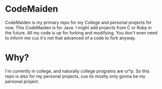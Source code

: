 # CodeMaiden
CodeMaiden is my primary repo for my College and personal projects for now.
This CodeMaiden is for Java. I might add projects from C or Ruby in the future.
All my code is up for forking and modifying. You don't even need to inform me cus it's not that
advanced of a code to fork anyway.
# Why?
I'm currently in college, and naturally college programs are cr*p. So this
repo is also for my personal projects, cus its mostly only gonna be my personal project.
